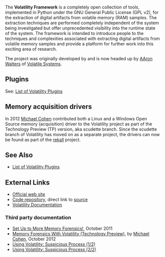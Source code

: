 The **Volatility Framework** is a completely open collection of tools,
implemented in Python under the GNU General Public License (GPL v2), for
the extraction of digital artifacts from volatile memory (RAM) samples.
The extraction techniques are performed completely independent of the
system being investigated but offer unprecedented visibility into the
runtime state of the system. The framework is intended to introduce
people to the techniques and complexities associated with extracting
digital artifacts from volatile memory samples and provide a platform
for further work into this exciting area of research.

The project was originally developed by and is now headed up by [AAron
Walters](AAron_Walters "wikilink") of [Volatile
Systems](Volatile_Systems "wikilink").

## Plugins

See: [List of Volatility Plugins](List_of_Volatility_Plugins "wikilink")

## Memory acquisition drivers

In 2012 [Michael Cohen](Michael_Cohen "wikilink") contributed both a
Linux and a Windows Open Source memory (acquisition) driver to the
Volatility project as part of the Technology Preview (TP) version, aka
scudette branch. Since the scudette branch of Volatility has moved on as
a separate project, the drivers can now be found as part of the
[rekall](rekall "wikilink") project.

## See Also

- [List of Volatility Plugins](List_of_Volatility_Plugins "wikilink")

## External Links

- [Official web site](https://code.google.com/p/volatility/)
- [Code
  repository](http://code.google.com/p/volatility/source/checkout),
  direct link to
  [source](http://code.google.com/p/volatility/source/browse/)
- [Volatility Documentation](http://code.google.com/p/volatility/w/list)

### Third party documentation

- [Set Up to More Memory
  Forensics!](http://sketchymoose.blogspot.com/2011/10/set-up-to-more-memory-forensics.html),
  October 2011
- [Memory Forensics With Volatility (Technology
  Preview)](https://docs.google.com/presentation/d/1KsZGF6cQ-N8ngABFGCZf8pTQQ5CZ19VoAHq5cO5ZPdE/edit),
  by [Michael Cohen](Michael_Cohen "wikilink"), October 2012
- [Using Volatility: Suspicious Process
  (1/2)](http://www.youtube.com/watch?v=8HsZLge0wWc)
- [Using Volatility: Suspicious Process
  (2/2)](http://www.youtube.com/watch?v=XTZPNk-Esok)